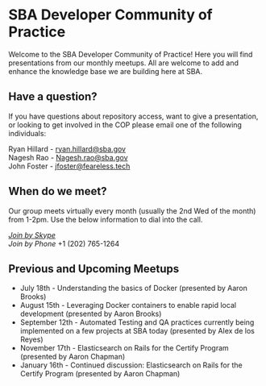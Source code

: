 # SBA Developer Community of Practice

Welcome to the SBA Developer Community of Practice! Here you will find presentations from our monthly meetups. All are welcome to add and enhance the knowledge base we are building here at SBA. 

## Have a question?
If you have questions about repository access, want to give a presentation, or looking to get involved in the COP please email one of the following individuals:

Ryan Hillard - ryan.hillard@sba.gov\
Nagesh Rao - Nagesh.rao@sba.gov\
John Foster - jfoster@feareless.tech

## When do we meet?
Our group meets virtually every month (usually the 2nd Wed of the month) from 1-2pm. Use the below information to dial into the call.

[*Join by Skype*](https://meet.lync.com/sba123/nrao/HZD3NB36)\
*Join by Phone* +1 (202) 765-1264

## Previous and Upcoming Meetups
* July 18th - Understanding the basics of Docker (presented by Aaron Brooks)
* August 15th - Leveraging Docker containers to enable rapid local development (presented by Aaron Brooks)
* September 12th - Automated Testing and QA practices currently being implemented on a few projects at SBA today (presented by Alex de los Reyes)
* November 17th - Elasticsearch on Rails for the Certify Program (presented by Aaron Chapman)
* January 16th - Continued discussion: Elasticsearch on Rails for the Certify Program (presented by Aaron Chapman)
